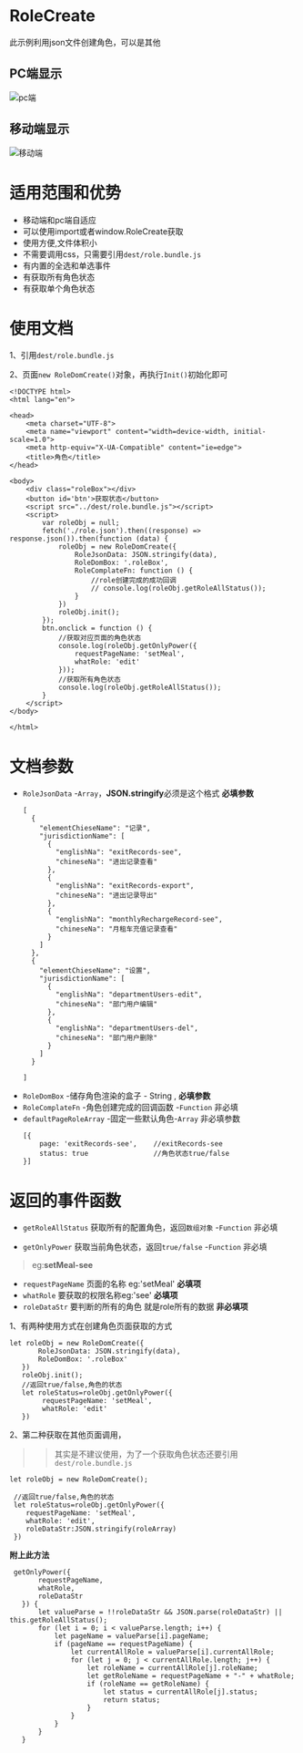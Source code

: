 # RoleCreate
此示例利用json文件创建角色，可以是其他

## PC端显示
![pc端](https://github.com/zyTheGit/RoleCreate/blob/master/src/img/pc.jpg)
## 移动端显示
![移动端](https://github.com/zyTheGit/RoleCreate/blob/master/src/img/moble.jpg)

# 适用范围和优势
* 移动端和pc端自适应
* 可以使用import或者window.RoleCreate获取
* 使用方便,文件体积小
* 不需要调用css，只需要引用`dest/role.bundle.js`
* 有内置的全选和单选事件
* 有获取所有角色状态
* 有获取单个角色状态


# 使用文档
1、引用`dest/role.bundle.js`

2、页面`new RoleDomCreate()`对象，再执行`Init()`初始化即可
```
<!DOCTYPE html>
<html lang="en">

<head>
    <meta charset="UTF-8">
    <meta name="viewport" content="width=device-width, initial-scale=1.0">
    <meta http-equiv="X-UA-Compatible" content="ie=edge">
    <title>角色</title>
</head>

<body>
    <div class="roleBox"></div>
    <button id='btn'>获取状态</button>
    <script src="../dest/role.bundle.js"></script>
    <script>
        var roleObj = null;
        fetch('./role.json').then((response) => response.json()).then(function (data) {
            roleObj = new RoleDomCreate({
                RoleJsonData: JSON.stringify(data),
                RoleDomBox: '.roleBox',
                RoleComplateFn: function () {
                    //role创建完成的成功回调
                    // console.log(roleObj.getRoleAllStatus());
                }
            })
            roleObj.init();
        });
        btn.onclick = function () {
            //获取对应页面的角色状态
            console.log(roleObj.getOnlyPower({
                requestPageName: 'setMeal',
                whatRole: 'edit'
            }));
            //获取所有角色状态
            console.log(roleObj.getRoleAllStatus());
        }
    </script>
</body>

</html>
```

# 文档参数
* `RoleJsonData` -`Array`，**JSON.stringify**必须是这个格式 **必填参数** 
  ```
  [
    {
      "elementChieseName": "记录",
      "jurisdictionName": [
        {
          "englishNa": "exitRecords-see",
          "chineseNa": "进出记录查看"
        },
        {
          "englishNa": "exitRecords-export",
          "chineseNa": "进出记录导出"
        },
        {
          "englishNa": "monthlyRechargeRecord-see",
          "chineseNa": "月租车充值记录查看"
        }
      ]
    },
    {
      "elementChieseName": "设置",
      "jurisdictionName": [
        {
          "englishNa": "departmentUsers-edit",
          "chineseNa": "部门用户编辑"
        },
        {
          "englishNa": "departmentUsers-del",
          "chineseNa": "部门用户删除"
        }
      ]
    }

  ]

  ```
* `RoleDomBox`            -储存角色渲染的盒子 - String , **必填参数**
* `RoleComplateFn`        -角色创建完成的回调函数 -`Function` 非必填
* `defaultPageRoleArray`  -固定一些默认角色-`Array` 非必填参数
    ```
    [{
        page: 'exitRecords-see',    //exitRecords-see
        status: true                //角色状态true/false
    }]
    ```

# 返回的事件函数
* `getRoleAllStatus` 获取所有的配置角色，返回`数组对象` -`Function` 非必填

* `getOnlyPower`     获取当前角色状态，返回`true/false` -`Function` 非必填
 > eg:**setMeal-see**
 + `requestPageName` 页面的名称 eg:'setMeal'              **必填项**
 + `whatRole`        要获取的权限名称eg:'see'              **必填项**
 + `roleDataStr`     要判断的所有的角色 就是role所有的数据  **非必填项**
 
 1、有两种使用方式在创建角色页面获取的方式
 ```
 let roleObj = new RoleDomCreate({
        RoleJsonData: JSON.stringify(data),
        RoleDomBox: '.roleBox'
    })
    roleObj.init();
    //返回true/false,角色的状态
    let roleStatus=roleObj.getOnlyPower({
         requestPageName: 'setMeal',
         whatRole: 'edit'
    })
 ```
 2、第二种获取在其他页面调用，
 >> 其实是不建议使用，为了一个获取角色状态还要引用`dest/role.bundle.js`
 ```
 let roleObj = new RoleDomCreate();
 
  //返回true/false,角色的状态
  let roleStatus=roleObj.getOnlyPower({
     requestPageName: 'setMeal',
     whatRole: 'edit',
     roleDataStr:JSON.stringify(roleArray)
  })
 ```
 **附上此方法**
 ```
  getOnlyPower({
        requestPageName,
        whatRole,
        roleDataStr
    }) {
        let valueParse = !!roleDataStr && JSON.parse(roleDataStr) || this.getRoleAllStatus();
        for (let i = 0; i < valueParse.length; i++) {
            let pageName = valueParse[i].pageName;
            if (pageName == requestPageName) {
                let currentAllRole = valueParse[i].currentAllRole;
                for (let j = 0; j < currentAllRole.length; j++) {
                    let roleName = currentAllRole[j].roleName;
                    let getRoleName = requestPageName + "-" + whatRole;
                    if (roleName == getRoleName) {
                        let status = currentAllRole[j].status;
                        return status;
                    }
                }
            }
        }
    }
 ```
 
 
 

